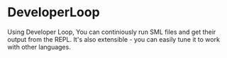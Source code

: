 DeveloperLoop
=============

Using Developer Loop, 
You can continiously run SML files and get their output from the REPL.
It's also extensible - you can easily tune it to work with other languages.
